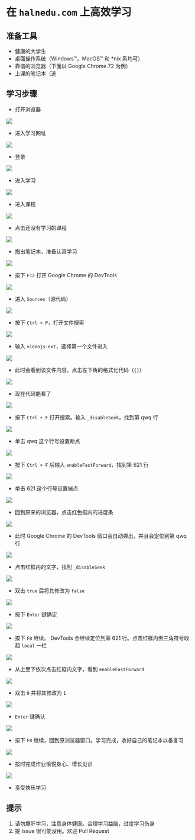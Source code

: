 # 在 `halnedu.com` 上高效学习

## 准备工具

* 健康的大学生
* 桌面操作系统（Windows™，MacOS™ 和 *nix 系均可）
* 靠谱的浏览器（下面以 Google Chrome 72 为例）
* 上课的笔记本（逃



## 学习步骤

* 打开浏览器

![](assets/1.png)

* 进入学习网址

![](assets/2.png)

* 登录

![](assets/3.png)

* 进入学习

![](assets/4.png)

* 进入课程

![](assets/5.png)

* 点击还没有学习的课程

![](assets/6.png)

* 掏出笔记本，准备认真学习

![](assets/7.png)

* 按下 `F12` 打开 Google Chrome 的 DevTools

![](assets/8.png)

* 进入 `Sources`（源代码）

![](assets/9.png)

* 按下 `Ctrl + P`，打开文件搜索 

![](assets/10.png)

* 输入 `videojs-ext`，选择第一个文件进入

![](assets/11.png)

* 此时会看到该文件内容。点击左下角的格式化代码（`{}`）

![](assets/12.png)

* 现在代码能看了

![](assets/13.png)

* 按下 `Ctrl + F` 打开搜索。输入 `_disableSeek`，找到第 qwq 行

![](assets/14.png)

* 单击 qwq 这个行号设置断点

![](assets/15.png)

* 按下 `Ctrl + F` 后输入 `enableFastForward`，找到第 621 行

![](assets/16.png)

* 单击 621 这个行号设置端点

![](assets/17.png)

* 回到原来的浏览器，点击红色框内的进度条

![](assets/18.png)

* 此时 Google Chrome 的 DevTools 窗口会自动弹出，并且会定位到第 qwq 行

![](assets/19.png)

* 点击红框内的文字，找到 `_disableSeek`

![](assets/20.png)

* 双击 `true` 后将其修改为 `false`

![](assets/21.png)

* 按下 `Enter` 键确定

![](assets/22.png)

* 按下 `F8` 继续。 DevTools 会继续定位到第 621 行。点击红框内倒三角符号收起 `local` 一栏

![](assets/23.png)

* 从上至下依次点击红框内文字，看到 `enableFastForward`

![](assets/24.png)

* 双击 `0` 并将其修改为 `1`

![](assets/25.png)

* `Enter` 键确认

![](assets/26.png)

* 按下 `F8` 继续，回到原浏览器窗口。学习完成，收好自己的笔记本以备复习

![](assets/27.png)

* 按时完成作业愉悦身心、增长见识

![](assets/28.png)

* 享受快乐学习



## 提示

1. 请勿爆肝学习，注意身体健康。合理学习益脑，过度学习伤身
2. 提 Issue 很可能没用。欢迎 Pull Request